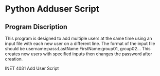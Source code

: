 # Python Adduser Script
## Program Discription
This program is designed to add multiple users at the same time using an input file with each new user on a different line. The format of the input file should be username:pass:LastName:FirstName:group01, group02...
This creates new users with specified inputs then changes the password after creation.

INET 4031 Add User Script
